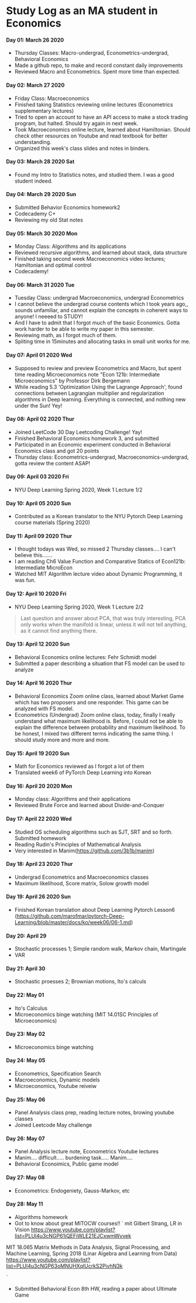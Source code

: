 # Study Log as an MA student in Economics
#### Day 01: March 26 2020
* Thursday Classes: Macro-undergrad, Econometrics-undergrad, Behavioral Economics
* Made a github repo, to make and record constant daily improvements
* Reviewed Macro and Econometrics. Spent more time than expected. 

#### Day 02: March 27 2020
* Friday Class: Macroeconomics 
* Finished taking Statistics reviewing online lectures (Econometrics supplementary lectures)
* Tried to open an account to have an API access to make a stock trading program, but halted. Should try again in next week.
* Took Macroeconomics online lecture, learned about Hamiltonian. Should check other resources on Youtube and read textbook for better understanding. 
* Organized this week's class slides and notes in binders.

#### Day 03: March 28 2020 Sat
* Found my Intro to Statistics notes, and studied them. I was a good student indeed. 

#### Day 04: March 29 2020 Sun
* Submitted Behavior Economics homework2
* Codecademy C+
* Reviewing my old Stat notes
 
#### Day 05: March 30 2020 Mon
* Monday Class: Algorithms and its applications
* Reviewed recursive algorithms, and learned about stack, data structure
* Finished taking second week Macroeconomics video lectures; Hamiltonian and optimal control 
* Codecademy! 

#### Day 06: March 31 2020 Tue
* Tuesday Class: undergrad Macroeconomics, undergrad Econometrics
* I cannot believe the undergrad course contents which I took years ago,, sounds unfamiliar, and cannot explain the concepts in coherent ways to anyone! I neeeed to STUDY!
* And I have to admit that I forgot much of the basic Economics. Gotta work harder to be able to write my paper in this semester. 
* Reviewing math, as I forgot much of them.
* Spliting time in 15minutes and allocating tasks in small unit works for me. 

#### Day 07: April 01 2020 Wed
* Supposed to review and preview Econometrics and Macro, but spent time reading Microeconomics note "Econ 121b: Intermediate Microeconomics" by Professor Dirk Bergemann
* While reading 5.3 'Optimization Using the Lagrange Approach', found connections between Lagrangian multiplier and regularization algorithms in Deep learning. Everything is connected, and nothing new under the Sun! Yey! 

#### Day 08: April 02 2020 Thur
* Joined LeetCode 30 Day Leetcoding Challenge! Yay!
* Finished Behavioral Economics homework 3, and submitted
* Participated in an Economic experiment conducted in Behavioral Economics class and got 20 points
* Thursday class: Econometrics-undergrad, Macroeconomics-undergrad, gotta review the content ASAP! 

#### Day 09: April 03 2020 Fri
* NYU Deep Learning Spring 2020, Week 1 Lecture 1/2

#### Day 10: April 05 2020 Sun
* Contributed as a Korean translator to the NYU Pytorch Deep Learning course materials (Spring 2020)

#### Day 11: April 09 2020 Thur
* I thought todays was Wed, so missed 2 Thursday classes.... I can't believe this.......
* I am reading Ch6 Value Function and Comparative Statics of Econ121b: Intermediate MicroEcon
* Watched MIT Algorithm lecture video about Dynamic Programming, it was fun. 

#### Day 12: April 10 2020 Fri
* NYU Deep Learning Spring 2020, Week 1 Lecture 2/2
> Last question and answer about PCA, that was truly interesting, PCA only works when the manifold is linear, unless it will not tell anything, as it cannot find anything there. 

#### Day 13: April 12 2020 Sun
* Behavioral Economics online lectures: Fehr Schmidt model 
* Submitted a paper describing a situation that FS model can be used to analyze

#### Day 14: April 16 2020 Thur
* Behavioral Economics Zoom online class, learned about Market Game which has two proposers and one responder. This game can be analyzed with FS model.
* Econometrics (Undergrad) Zoom online class, today, finally I really understand what maximum likelihood is. Before, I could not be able to explain the difference between probability and maximum likelihood. To be honest, I mixed two different terms indicating the same thing. I should study more and more and more.

#### Day 15: April 19 2020 Sun
* Math for Economics reviewed as I forgot a lot of them
* Translated week6 of PyTorch Deep Learning into Korean

#### Day 16: April 20 2020 Mon
* Monday class: Algorithms and their applications
* Reviewed Brute Force and learned about Divide-and-Conquer

#### Day 17: April 22 2020 Wed
* Studied OS scheduling algorithms such as SJT, SRT and so forth. Submitted homework
* Reading Rudin's Principles of Mathematical Analysis
* Very interested in Manim(https://github.com/3b1b/manim) 

#### Day 18: April 23 2020 Thur
* Undergrad Econometrics and Macroeconomics classes
* Maximum likelihood, Score matrix, Solow growth model

#### Day 19: April 26 2020 Sun
* Finished Korean translation about Deep Learning Pytorch Lesson6 (https://github.com/marofmar/pytorch-Deep-Learning/blob/master/docs/ko/week06/06-1.md)

#### Day 20: April 29 
* Stochastic processes 1; Simple random walk, Markov chain, Martingale
* VAR

#### Day 21: April 30
* Stochastic proesses 2; Brownian motions, Ito's calculs

#### Day 22: May 01
* Ito's Calculus
* Microeconomics binge watching (MIT 14.01SC Principles of Microeconomics)

#### Day 23: May 02
* Microeconomics binge watching

#### Day 24: May 05
* Econometrics, Specification Search
* Macroeconomics, Dynamic models
* Microeconomics, Youtube reiveiw

#### Day 25: May 06
* Panel Analysis class prep, reading lecture notes, browing youtube classes
* Joined Leetcode May challenge

#### Day 26: May 07
* Panel Analysis lecture note, Econometrics Youtube lectures
* Manim.... difficult..... burdening task..... Manim....
* Behavioral Econoimics, Public game model

#### Day 27: May 08
* Econometrics: Endogeniety, Gauss-Markov, etc

#### Day 28: May 11
* Algorithms homework
* Got to know about great MITOCW courses!! 
`
mit Gilbert Strang, LR in Vision 
https://www.youtube.com/playlist?list=PLUl4u3cNGP61iQEFiWLE21EJCxwmWvvek

MIT 18.065 Matrix Methods in Data Analysis, Signal Processing, and Machine Learning, Spring 2018 (Linar Algebra and Learning from Data)
https://www.youtube.com/playlist?list=PLUl4u3cNGP63oMNUHXqIUcrkS2PivhN3k

`
* Submitted Behavioral Econ 8th HW, reading a paper about Ultimate Game



